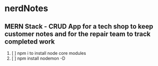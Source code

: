 # nerdNotes
## MERN Stack - CRUD App for a tech shop to keep customer notes and for the repair team to track completed work

1) [ ] npm i to install node core modules
2) [ ] npm install nodemon -D

